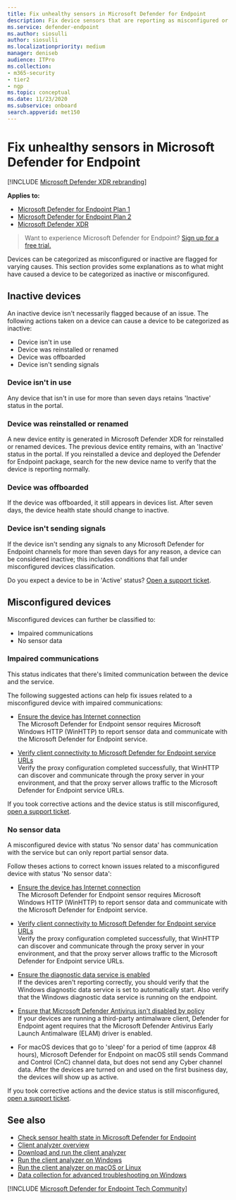 ```yaml
---
title: Fix unhealthy sensors in Microsoft Defender for Endpoint
description: Fix device sensors that are reporting as misconfigured or inactive so that the service receives data from the device.
ms.service: defender-endpoint
ms.author: siosulli
author: siosulli
ms.localizationpriority: medium
manager: deniseb
audience: ITPro
ms.collection: 
- m365-security
- tier2
- ngp
ms.topic: conceptual
ms.date: 11/23/2020
ms.subservice: onboard
search.appverid: met150
---
```


# Fix unhealthy sensors in Microsoft Defender for Endpoint

[!INCLUDE [Microsoft Defender XDR rebranding](../../includes/microsoft-defender.md)]

**Applies to:**
- [Microsoft Defender for Endpoint Plan 1](https://go.microsoft.com/fwlink/?linkid=2154037)
- [Microsoft Defender for Endpoint Plan 2](https://go.microsoft.com/fwlink/?linkid=2154037)
- [Microsoft Defender XDR](https://go.microsoft.com/fwlink/?linkid=2118804)

> Want to experience Microsoft Defender for Endpoint? [Sign up for a free trial.](https://signup.microsoft.com/create-account/signup?products=7f379fee-c4f9-4278-b0a1-e4c8c2fcdf7e&ru=https://aka.ms/MDEp2OpenTrial?ocid=docs-wdatp-fixsensor-abovefoldlink)

Devices can be categorized as misconfigured or inactive are flagged for varying causes. This section provides some explanations as to what might have caused a device to be categorized as inactive or misconfigured.

## Inactive devices

An inactive device isn't necessarily flagged because of an issue. The following actions taken on a device can cause a device to be categorized as inactive:

- Device isn't in use
- Device was reinstalled or renamed
- Device was offboarded
- Device isn't sending signals


### Device isn't in use

Any device that isn't in use for more than seven days retains 'Inactive' status in the portal.

### Device was reinstalled or renamed
A new device entity is generated in Microsoft Defender XDR for reinstalled or renamed devices. The previous device entity remains, with an 'Inactive' status in the portal. If you reinstalled a device and deployed the Defender for Endpoint package, search for the new device name to verify that the device is reporting normally.

### Device was offboarded
If the device was offboarded, it still appears in devices list. After seven days, the device health state should change to inactive.

### Device isn't sending signals
If the device isn't sending any signals to any Microsoft Defender for Endpoint channels for more than seven days for any reason, a device can be considered inactive; this includes conditions that fall under misconfigured devices classification.

Do you expect a device to be in 'Active' status? [Open a support ticket](https://support.microsoft.com/getsupport?wf=0&tenant=ClassicCommercial&oaspworkflow=start_1.0.0.0&locale=en-us&supportregion=en-us&pesid=16055&ccsid=636206786382823561).

## Misconfigured devices
Misconfigured devices can further be classified to:
- Impaired communications
- No sensor data

### Impaired communications
This status indicates that there's limited communication between the device and the service.

The following suggested actions can help fix issues related to a misconfigured device with impaired communications:

- [Ensure the device has Internet connection](troubleshoot-onboarding.md#troubleshoot-onboarding-issues-on-the-device)</br>
  The Microsoft Defender for Endpoint sensor requires Microsoft Windows HTTP (WinHTTP) to report sensor data and communicate with the Microsoft Defender for Endpoint service.

- [Verify client connectivity to Microsoft Defender for Endpoint service URLs](verify-connectivity.md)</br>
  Verify the proxy configuration completed successfully, that WinHTTP can discover and communicate through the proxy server in your environment, and that the proxy server allows traffic to the Microsoft Defender for Endpoint service URLs.

If you took corrective actions and the device status is still misconfigured, [open a support ticket](https://go.microsoft.com/fwlink/?LinkID=761093&clcid=0x409).

### No sensor data
A misconfigured device with status 'No sensor data' has communication with the service but can only report partial sensor data.

Follow theses actions to correct known issues related to a misconfigured device with status 'No sensor data':

- [Ensure the device has Internet connection](troubleshoot-onboarding.md#troubleshoot-onboarding-issues-on-the-device)</br>
  The Microsoft Defender for Endpoint sensor requires Microsoft Windows HTTP (WinHTTP) to report sensor data and communicate with the Microsoft Defender for Endpoint service.

- [Verify client connectivity to Microsoft Defender for Endpoint service URLs](verify-connectivity.md)</br>
  Verify the proxy configuration completed successfully, that WinHTTP can discover and communicate through the proxy server in your environment, and that the proxy server allows traffic to the Microsoft Defender for Endpoint service URLs.

- [Ensure the diagnostic data service is enabled](troubleshoot-onboarding.md#ensure-the-diagnostics-service-is-enabled)</br>
If the devices aren't reporting correctly, you should verify that the Windows diagnostic data service is set to automatically start. Also verify that the Windows diagnostic data service is running on the endpoint.

- [Ensure that Microsoft Defender Antivirus isn't disabled by policy](troubleshoot-onboarding.md#ensure-that-microsoft-defender-antivirus-is-not-disabled-by-a-policy)</br>
If your devices are running a third-party antimalware client, Defender for Endpoint agent requires that the Microsoft Defender Antivirus Early Launch Antimalware (ELAM) driver is enabled.

- For macOS devices that go to 'sleep' for a period of time (approx 48 hours), Microsoft Defender for Endpoint on macOS still sends Command and Control (CnC) channel data, but does not send any Cyber channel data. After the devices are turned on and used on the first business day, the devices will show up as active.

If you took corrective actions and the device status is still misconfigured, [open a support ticket](https://go.microsoft.com/fwlink/?LinkID=761093&clcid=0x409).

## See also
- [Check sensor health state in Microsoft Defender for Endpoint](check-sensor-status.md)
- [Client analyzer overview](overview-client-analyzer.md)
- [Download and run the client analyzer](download-client-analyzer.md)
- [Run the client analyzer on Windows](run-analyzer-windows.md)
- [Run the client analyzer on macOS or Linux](run-analyzer-macos-linux.md)
- [Data collection for advanced troubleshooting on Windows](data-collection-analyzer.md)

[!INCLUDE [Microsoft Defender for Endpoint Tech Community](../../includes/defender-mde-techcommunity.md)]
